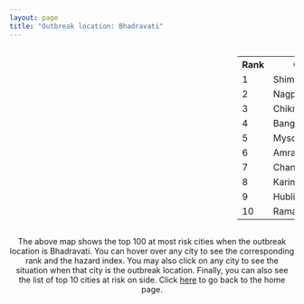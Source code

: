 ```yaml
---
layout: page
title: "Outbreak location: Bhadravati"
---
```

<div style="width: 100%; overflow: auto;">
<div style="width: 75%; float: left;">
<div id="mapid">
<script src="https://buda-magenta.github.io/hazard_map/load_map.js"></script>

<script>
var marker_outbreak = L.marker([20.166670, 79.172114],{"autoPan": true}).addTo(map); marker_outbreak.bindTooltip("Bhadravati").openTooltip();

var circle_1 = L.circle([13.932609, 75.574978], {"pane": "markerPane", "color": "red", "fill": true, "fillOpacity": 0.2, "fillRule": "evenodd", "lineCap": "round", "lineJoin": "round", "opacity": 1.0, "radius": 206904, "stroke": true, "weight": 3}).addTo(map);
circle_1.bindTooltip("Shimoga<br>rank: 1<br>hazard index: 0.206904")
circle_1.bindPopup('<a href="https://buda-magenta.github.io/hazard_map/Shimoga">Shimoga</a>')

var circle_2 = L.circle([21.149813, 79.082056], {"pane": "markerPane", "color": "red", "fill": true, "fillOpacity": 0.2, "fillRule": "evenodd", "lineCap": "round", "lineJoin": "round", "opacity": 1.0, "radius": 50668, "stroke": true, "weight": 3}).addTo(map);
circle_2.bindTooltip("Nagpur<br>rank: 2<br>hazard index: 0.050668")
circle_2.bindPopup('<a href="https://buda-magenta.github.io/hazard_map/Nagpur">Nagpur</a>')

var circle_3 = L.circle([13.318014, 75.773874], {"pane": "markerPane", "color": "red", "fill": true, "fillOpacity": 0.2, "fillRule": "evenodd", "lineCap": "round", "lineJoin": "round", "opacity": 1.0, "radius": 35219, "stroke": true, "weight": 3}).addTo(map);
circle_3.bindTooltip("Chikmagalur<br>rank: 3<br>hazard index: 0.035220")
circle_3.bindPopup('<a href="https://buda-magenta.github.io/hazard_map/Chikmagalur">Chikmagalur</a>')

var circle_4 = L.circle([12.979120, 77.591300], {"pane": "markerPane", "color": "red", "fill": true, "fillOpacity": 0.2, "fillRule": "evenodd", "lineCap": "round", "lineJoin": "round", "opacity": 1.0, "radius": 33150, "stroke": true, "weight": 3}).addTo(map);
circle_4.bindTooltip("Bangalore<br>rank: 4<br>hazard index: 0.033151")
circle_4.bindPopup('<a href="https://buda-magenta.github.io/hazard_map/Bangalore">Bangalore</a>')

var circle_5 = L.circle([12.305183, 76.655361], {"pane": "markerPane", "color": "red", "fill": true, "fillOpacity": 0.2, "fillRule": "evenodd", "lineCap": "round", "lineJoin": "round", "opacity": 1.0, "radius": 21184, "stroke": true, "weight": 3}).addTo(map);
circle_5.bindTooltip("Mysore<br>rank: 5<br>hazard index: 0.021185")
circle_5.bindPopup('<a href="https://buda-magenta.github.io/hazard_map/Mysore">Mysore</a>')

var circle_6 = L.circle([21.154541, 77.644296], {"pane": "markerPane", "color": "red", "fill": true, "fillOpacity": 0.2, "fillRule": "evenodd", "lineCap": "round", "lineJoin": "round", "opacity": 1.0, "radius": 13624, "stroke": true, "weight": 3}).addTo(map);
circle_6.bindTooltip("Amravati<br>rank: 6<br>hazard index: 0.013624")
circle_6.bindPopup('<a href="https://buda-magenta.github.io/hazard_map/Amravati">Amravati</a>')

var circle_7 = L.circle([20.030976, 79.358139], {"pane": "markerPane", "color": "red", "fill": true, "fillOpacity": 0.2, "fillRule": "evenodd", "lineCap": "round", "lineJoin": "round", "opacity": 1.0, "radius": 6762, "stroke": true, "weight": 3}).addTo(map);
circle_7.bindTooltip("Chandrapur<br>rank: 7<br>hazard index: 0.006762")
circle_7.bindPopup('<a href="https://buda-magenta.github.io/hazard_map/Chandrapur">Chandrapur</a>')

var circle_8 = L.circle([18.434644, 79.132265], {"pane": "markerPane", "color": "red", "fill": true, "fillOpacity": 0.2, "fillRule": "evenodd", "lineCap": "round", "lineJoin": "round", "opacity": 1.0, "radius": 5495, "stroke": true, "weight": 3}).addTo(map);
circle_8.bindTooltip("Karimnagar<br>rank: 8<br>hazard index: 0.005496")
circle_8.bindPopup('<a href="https://buda-magenta.github.io/hazard_map/Karimnagar">Karimnagar</a>')

var circle_9 = L.circle([15.351838, 75.137985], {"pane": "markerPane", "color": "red", "fill": true, "fillOpacity": 0.2, "fillRule": "evenodd", "lineCap": "round", "lineJoin": "round", "opacity": 1.0, "radius": 5321, "stroke": true, "weight": 3}).addTo(map);
circle_9.bindTooltip("Hubli<br>rank: 9<br>hazard index: 0.005322")
circle_9.bindPopup('<a href="https://buda-magenta.github.io/hazard_map/Hubli">Hubli</a>')

var circle_10 = L.circle([18.761516, 79.478785], {"pane": "markerPane", "color": "red", "fill": true, "fillOpacity": 0.2, "fillRule": "evenodd", "lineCap": "round", "lineJoin": "round", "opacity": 1.0, "radius": 4837, "stroke": true, "weight": 3}).addTo(map);
circle_10.bindTooltip("Ramagundam<br>rank: 10<br>hazard index: 0.004837")
circle_10.bindPopup('<a href="https://buda-magenta.github.io/hazard_map/Ramagundam">Ramagundam</a>')

var circle_11 = L.circle([20.972740, 80.691555], {"pane": "markerPane", "color": "red", "fill": true, "fillOpacity": 0.2, "fillRule": "evenodd", "lineCap": "round", "lineJoin": "round", "opacity": 1.0, "radius": 3436, "stroke": true, "weight": 3}).addTo(map);
circle_11.bindTooltip("Rajnandgaon<br>rank: 11<br>hazard index: 0.003436")
circle_11.bindPopup('<a href="https://buda-magenta.github.io/hazard_map/Rajnandgaon">Rajnandgaon</a>')

var circle_12 = L.circle([13.007082, 76.099270], {"pane": "markerPane", "color": "red", "fill": true, "fillOpacity": 0.2, "fillRule": "evenodd", "lineCap": "round", "lineJoin": "round", "opacity": 1.0, "radius": 3179, "stroke": true, "weight": 3}).addTo(map);
circle_12.bindTooltip("Hassan<br>rank: 12<br>hazard index: 0.003179")
circle_12.bindPopup('<a href="https://buda-magenta.github.io/hazard_map/Hassan">Hassan</a>')

var circle_13 = L.circle([12.869810, 74.843008], {"pane": "markerPane", "color": "red", "fill": true, "fillOpacity": 0.2, "fillRule": "evenodd", "lineCap": "round", "lineJoin": "round", "opacity": 1.0, "radius": 2733, "stroke": true, "weight": 3}).addTo(map);
circle_13.bindTooltip("Mangalore<br>rank: 13<br>hazard index: 0.002733")
circle_13.bindPopup('<a href="https://buda-magenta.github.io/hazard_map/Mangalore">Mangalore</a>')

var circle_14 = L.circle([14.466127, 75.920636], {"pane": "markerPane", "color": "red", "fill": true, "fillOpacity": 0.2, "fillRule": "evenodd", "lineCap": "round", "lineJoin": "round", "opacity": 1.0, "radius": 2453, "stroke": true, "weight": 3}).addTo(map);
circle_14.bindTooltip("Davanagere<br>rank: 14<br>hazard index: 0.002453")
circle_14.bindPopup('<a href="https://buda-magenta.github.io/hazard_map/Davanagere">Davanagere</a>')

var circle_15 = L.circle([15.143395, 76.919388], {"pane": "markerPane", "color": "red", "fill": true, "fillOpacity": 0.2, "fillRule": "evenodd", "lineCap": "round", "lineJoin": "round", "opacity": 1.0, "radius": 2309, "stroke": true, "weight": 3}).addTo(map);
circle_15.bindTooltip("Bellary<br>rank: 15<br>hazard index: 0.002310")
circle_15.bindPopup('<a href="https://buda-magenta.github.io/hazard_map/Bellary">Bellary</a>')

var circle_16 = L.circle([21.145629, 80.268387], {"pane": "markerPane", "color": "red", "fill": true, "fillOpacity": 0.2, "fillRule": "evenodd", "lineCap": "round", "lineJoin": "round", "opacity": 1.0, "radius": 2162, "stroke": true, "weight": 3}).addTo(map);
circle_16.bindTooltip("Gondiya<br>rank: 16<br>hazard index: 0.002162")
circle_16.bindPopup('<a href="https://buda-magenta.github.io/hazard_map/Gondiya">Gondiya</a>')

var circle_17 = L.circle([19.500000, 78.500000], {"pane": "markerPane", "color": "red", "fill": true, "fillOpacity": 0.2, "fillRule": "evenodd", "lineCap": "round", "lineJoin": "round", "opacity": 1.0, "radius": 2146, "stroke": true, "weight": 3}).addTo(map);
circle_17.bindTooltip("Adilabad<br>rank: 17<br>hazard index: 0.002146")
circle_17.bindPopup('<a href="https://buda-magenta.github.io/hazard_map/Adilabad">Adilabad</a>')

var circle_18 = L.circle([20.325704, 78.116914], {"pane": "markerPane", "color": "red", "fill": true, "fillOpacity": 0.2, "fillRule": "evenodd", "lineCap": "round", "lineJoin": "round", "opacity": 1.0, "radius": 1935, "stroke": true, "weight": 3}).addTo(map);
circle_18.bindTooltip("Yavatmal<br>rank: 18<br>hazard index: 0.001936")
circle_18.bindPopup('<a href="https://buda-magenta.github.io/hazard_map/Yavatmal">Yavatmal</a>')

var circle_19 = L.circle([20.825623, 78.613146], {"pane": "markerPane", "color": "red", "fill": true, "fillOpacity": 0.2, "fillRule": "evenodd", "lineCap": "round", "lineJoin": "round", "opacity": 1.0, "radius": 1915, "stroke": true, "weight": 3}).addTo(map);
circle_19.bindTooltip("Wardha<br>rank: 19<br>hazard index: 0.001915")
circle_19.bindPopup('<a href="https://buda-magenta.github.io/hazard_map/Wardha">Wardha</a>')

var circle_20 = L.circle([20.475195, 78.742396], {"pane": "markerPane", "color": "red", "fill": true, "fillOpacity": 0.2, "fillRule": "evenodd", "lineCap": "round", "lineJoin": "round", "opacity": 1.0, "radius": 1854, "stroke": true, "weight": 3}).addTo(map);
circle_20.bindTooltip("Hinganghat<br>rank: 20<br>hazard index: 0.001854")
circle_20.bindPopup('<a href="https://buda-magenta.github.io/hazard_map/Hinganghat">Hinganghat</a>')

var circle_21 = L.circle([13.340077, 77.100621], {"pane": "markerPane", "color": "red", "fill": true, "fillOpacity": 0.2, "fillRule": "evenodd", "lineCap": "round", "lineJoin": "round", "opacity": 1.0, "radius": 1656, "stroke": true, "weight": 3}).addTo(map);
circle_21.bindTooltip("Tumkur<br>rank: 21<br>hazard index: 0.001657")
circle_21.bindPopup('<a href="https://buda-magenta.github.io/hazard_map/Tumkur">Tumkur</a>')

var circle_22 = L.circle([21.237947, 81.633683], {"pane": "markerPane", "color": "red", "fill": true, "fillOpacity": 0.2, "fillRule": "evenodd", "lineCap": "round", "lineJoin": "round", "opacity": 1.0, "radius": 1638, "stroke": true, "weight": 3}).addTo(map);
circle_22.bindTooltip("Raipur<br>rank: 22<br>hazard index: 0.001638")
circle_22.bindPopup('<a href="https://buda-magenta.github.io/hazard_map/Raipur">Raipur</a>')

var circle_23 = L.circle([19.075990, 72.877393], {"pane": "markerPane", "color": "red", "fill": true, "fillOpacity": 0.2, "fillRule": "evenodd", "lineCap": "round", "lineJoin": "round", "opacity": 1.0, "radius": 1614, "stroke": true, "weight": 3}).addTo(map);
circle_23.bindTooltip("Mumbai<br>rank: 23<br>hazard index: 0.001615")
circle_23.bindPopup('<a href="https://buda-magenta.github.io/hazard_map/Mumbai">Mumbai</a>')

var circle_24 = L.circle([13.341917, 74.747323], {"pane": "markerPane", "color": "red", "fill": true, "fillOpacity": 0.2, "fillRule": "evenodd", "lineCap": "round", "lineJoin": "round", "opacity": 1.0, "radius": 1323, "stroke": true, "weight": 3}).addTo(map);
circle_24.bindTooltip("Udupi<br>rank: 24<br>hazard index: 0.001323")
circle_24.bindPopup('<a href="https://buda-magenta.github.io/hazard_map/Udupi">Udupi</a>')

var circle_25 = L.circle([15.266493, 76.387230], {"pane": "markerPane", "color": "red", "fill": true, "fillOpacity": 0.2, "fillRule": "evenodd", "lineCap": "round", "lineJoin": "round", "opacity": 1.0, "radius": 926, "stroke": true, "weight": 3}).addTo(map);
circle_25.bindTooltip("Hospet<br>rank: 25<br>hazard index: 0.000927")
circle_25.bindPopup('<a href="https://buda-magenta.github.io/hazard_map/Hospet">Hospet</a>')

var circle_26 = L.circle([17.388786, 78.461065], {"pane": "markerPane", "color": "red", "fill": true, "fillOpacity": 0.2, "fillRule": "evenodd", "lineCap": "round", "lineJoin": "round", "opacity": 1.0, "radius": 926, "stroke": true, "weight": 3}).addTo(map);
circle_26.bindTooltip("Hyderabad<br>rank: 26<br>hazard index: 0.000927")
circle_26.bindPopup('<a href="https://buda-magenta.github.io/hazard_map/Hyderabad">Hyderabad</a>')

var circle_27 = L.circle([28.651718, 77.221939], {"pane": "markerPane", "color": "red", "fill": true, "fillOpacity": 0.2, "fillRule": "evenodd", "lineCap": "round", "lineJoin": "round", "opacity": 1.0, "radius": 736, "stroke": true, "weight": 3}).addTo(map);
circle_27.bindTooltip("Delhi<br>rank: 27<br>hazard index: 0.000736")
circle_27.bindPopup('<a href="https://buda-magenta.github.io/hazard_map/Delhi">Delhi</a>')

var circle_28 = L.circle([13.083694, 80.270186], {"pane": "markerPane", "color": "red", "fill": true, "fillOpacity": 0.2, "fillRule": "evenodd", "lineCap": "round", "lineJoin": "round", "opacity": 1.0, "radius": 695, "stroke": true, "weight": 3}).addTo(map);
circle_28.bindTooltip("Chennai<br>rank: 28<br>hazard index: 0.000695")
circle_28.bindPopup('<a href="https://buda-magenta.github.io/hazard_map/Chennai">Chennai</a>')

var circle_29 = L.circle([15.426365, 75.630079], {"pane": "markerPane", "color": "red", "fill": true, "fillOpacity": 0.2, "fillRule": "evenodd", "lineCap": "round", "lineJoin": "round", "opacity": 1.0, "radius": 657, "stroke": true, "weight": 3}).addTo(map);
circle_29.bindTooltip("Gadag<br>rank: 29<br>hazard index: 0.000658")
circle_29.bindPopup('<a href="https://buda-magenta.github.io/hazard_map/Gadag">Gadag</a>')

var circle_30 = L.circle([22.541418, 88.357691], {"pane": "markerPane", "color": "red", "fill": true, "fillOpacity": 0.2, "fillRule": "evenodd", "lineCap": "round", "lineJoin": "round", "opacity": 1.0, "radius": 630, "stroke": true, "weight": 3}).addTo(map);
circle_30.bindTooltip("Kolkata<br>rank: 30<br>hazard index: 0.000631")
circle_30.bindPopup('<a href="https://buda-magenta.github.io/hazard_map/Kolkata">Kolkata</a>')

var circle_31 = L.circle([18.521428, 73.854454], {"pane": "markerPane", "color": "red", "fill": true, "fillOpacity": 0.2, "fillRule": "evenodd", "lineCap": "round", "lineJoin": "round", "opacity": 1.0, "radius": 614, "stroke": true, "weight": 3}).addTo(map);
circle_31.bindTooltip("Pune<br>rank: 31<br>hazard index: 0.000615")
circle_31.bindPopup('<a href="https://buda-magenta.github.io/hazard_map/Pune">Pune</a>')

var circle_32 = L.circle([21.879616, 77.875681], {"pane": "markerPane", "color": "red", "fill": true, "fillOpacity": 0.2, "fillRule": "evenodd", "lineCap": "round", "lineJoin": "round", "opacity": 1.0, "radius": 586, "stroke": true, "weight": 3}).addTo(map);
circle_32.bindTooltip("Betul<br>rank: 32<br>hazard index: 0.000586")
circle_32.bindPopup('<a href="https://buda-magenta.github.io/hazard_map/Betul">Betul</a>')

var circle_33 = L.circle([20.761862, 77.192172], {"pane": "markerPane", "color": "red", "fill": true, "fillOpacity": 0.2, "fillRule": "evenodd", "lineCap": "round", "lineJoin": "round", "opacity": 1.0, "radius": 539, "stroke": true, "weight": 3}).addTo(map);
circle_33.bindTooltip("Akola<br>rank: 33<br>hazard index: 0.000539")
circle_33.bindPopup('<a href="https://buda-magenta.github.io/hazard_map/Akola">Akola</a>')

var circle_34 = L.circle([20.843512, 75.525927], {"pane": "markerPane", "color": "red", "fill": true, "fillOpacity": 0.2, "fillRule": "evenodd", "lineCap": "round", "lineJoin": "round", "opacity": 1.0, "radius": 533, "stroke": true, "weight": 3}).addTo(map);
circle_34.bindTooltip("Jalgaon<br>rank: 34<br>hazard index: 0.000534")
circle_34.bindPopup('<a href="https://buda-magenta.github.io/hazard_map/Jalgaon">Jalgaon</a>')

var circle_35 = L.circle([11.664300, 78.146000], {"pane": "markerPane", "color": "red", "fill": true, "fillOpacity": 0.2, "fillRule": "evenodd", "lineCap": "round", "lineJoin": "round", "opacity": 1.0, "radius": 522, "stroke": true, "weight": 3}).addTo(map);
circle_35.bindTooltip("Salem<br>rank: 35<br>hazard index: 0.000523")
circle_35.bindPopup('<a href="https://buda-magenta.github.io/hazard_map/Salem">Salem</a>')

var circle_36 = L.circle([14.625888, 75.635724], {"pane": "markerPane", "color": "red", "fill": true, "fillOpacity": 0.2, "fillRule": "evenodd", "lineCap": "round", "lineJoin": "round", "opacity": 1.0, "radius": 520, "stroke": true, "weight": 3}).addTo(map);
circle_36.bindTooltip("Ranibennur<br>rank: 36<br>hazard index: 0.000521")
circle_36.bindPopup('<a href="https://buda-magenta.github.io/hazard_map/Ranibennur">Ranibennur</a>')

var circle_37 = L.circle([15.431506, 76.532774], {"pane": "markerPane", "color": "red", "fill": true, "fillOpacity": 0.2, "fillRule": "evenodd", "lineCap": "round", "lineJoin": "round", "opacity": 1.0, "radius": 444, "stroke": true, "weight": 3}).addTo(map);
circle_37.bindTooltip("Gangawati<br>rank: 37<br>hazard index: 0.000445")
circle_37.bindPopup('<a href="https://buda-magenta.github.io/hazard_map/Gangawati">Gangawati</a>')

var circle_38 = L.circle([21.199035, 81.397955], {"pane": "markerPane", "color": "red", "fill": true, "fillOpacity": 0.2, "fillRule": "evenodd", "lineCap": "round", "lineJoin": "round", "opacity": 1.0, "radius": 431, "stroke": true, "weight": 3}).addTo(map);
circle_38.bindTooltip("Durg<br>rank: 38<br>hazard index: 0.000431")
circle_38.bindPopup('<a href="https://buda-magenta.github.io/hazard_map/Durg">Durg</a>')

var circle_39 = L.circle([12.955100, 78.269900], {"pane": "markerPane", "color": "red", "fill": true, "fillOpacity": 0.2, "fillRule": "evenodd", "lineCap": "round", "lineJoin": "round", "opacity": 1.0, "radius": 421, "stroke": true, "weight": 3}).addTo(map);
circle_39.bindTooltip("Robertson Pet<br>rank: 39<br>hazard index: 0.000421")
circle_39.bindPopup('<a href="https://buda-magenta.github.io/hazard_map/Robertson_Pet">Robertson Pet</a>')

var circle_40 = L.circle([19.169335, 77.311013], {"pane": "markerPane", "color": "red", "fill": true, "fillOpacity": 0.2, "fillRule": "evenodd", "lineCap": "round", "lineJoin": "round", "opacity": 1.0, "radius": 418, "stroke": true, "weight": 3}).addTo(map);
circle_40.bindTooltip("Nanded Waghala<br>rank: 40<br>hazard index: 0.000418")
circle_40.bindPopup('<a href="https://buda-magenta.github.io/hazard_map/Nanded_Waghala">Nanded Waghala</a>')

var circle_41 = L.circle([22.383333, 82.133333], {"pane": "markerPane", "color": "red", "fill": true, "fillOpacity": 0.2, "fillRule": "evenodd", "lineCap": "round", "lineJoin": "round", "opacity": 1.0, "radius": 381, "stroke": true, "weight": 3}).addTo(map);
circle_41.bindTooltip("Bilaspur<br>rank: 41<br>hazard index: 0.000381")
circle_41.bindPopup('<a href="https://buda-magenta.github.io/hazard_map/Bilaspur">Bilaspur</a>')

var circle_42 = L.circle([15.857267, 74.506934], {"pane": "markerPane", "color": "red", "fill": true, "fillOpacity": 0.2, "fillRule": "evenodd", "lineCap": "round", "lineJoin": "round", "opacity": 1.0, "radius": 361, "stroke": true, "weight": 3}).addTo(map);
circle_42.bindTooltip("Belgaum<br>rank: 42<br>hazard index: 0.000362")
circle_42.bindPopup('<a href="https://buda-magenta.github.io/hazard_map/Belgaum">Belgaum</a>')

var circle_43 = L.circle([23.160894, 79.949770], {"pane": "markerPane", "color": "red", "fill": true, "fillOpacity": 0.2, "fillRule": "evenodd", "lineCap": "round", "lineJoin": "round", "opacity": 1.0, "radius": 343, "stroke": true, "weight": 3}).addTo(map);
circle_43.bindTooltip("Jabalpur<br>rank: 43<br>hazard index: 0.000343")
circle_43.bindPopup('<a href="https://buda-magenta.github.io/hazard_map/Jabalpur">Jabalpur</a>')

var circle_44 = L.circle([26.055318, 82.993139], {"pane": "markerPane", "color": "red", "fill": true, "fillOpacity": 0.2, "fillRule": "evenodd", "lineCap": "round", "lineJoin": "round", "opacity": 1.0, "radius": 324, "stroke": true, "weight": 3}).addTo(map);
circle_44.bindTooltip("Nizamabad<br>rank: 44<br>hazard index: 0.000324")
circle_44.bindPopup('<a href="https://buda-magenta.github.io/hazard_map/Nizamabad">Nizamabad</a>')

var circle_45 = L.circle([11.876225, 75.373804], {"pane": "markerPane", "color": "red", "fill": true, "fillOpacity": 0.2, "fillRule": "evenodd", "lineCap": "round", "lineJoin": "round", "opacity": 1.0, "radius": 323, "stroke": true, "weight": 3}).addTo(map);
circle_45.bindTooltip("Kannur<br>rank: 45<br>hazard index: 0.000324")
circle_45.bindPopup('<a href="https://buda-magenta.github.io/hazard_map/Kannur">Kannur</a>')

var circle_46 = L.circle([21.200996, 81.335426], {"pane": "markerPane", "color": "red", "fill": true, "fillOpacity": 0.2, "fillRule": "evenodd", "lineCap": "round", "lineJoin": "round", "opacity": 1.0, "radius": 307, "stroke": true, "weight": 3}).addTo(map);
circle_46.bindTooltip("Bhilai Nagar<br>rank: 46<br>hazard index: 0.000308")
circle_46.bindPopup('<a href="https://buda-magenta.github.io/hazard_map/Bhilai_Nagar">Bhilai Nagar</a>')

var circle_47 = L.circle([12.732884, 77.830948], {"pane": "markerPane", "color": "red", "fill": true, "fillOpacity": 0.2, "fillRule": "evenodd", "lineCap": "round", "lineJoin": "round", "opacity": 1.0, "radius": 282, "stroke": true, "weight": 3}).addTo(map);
circle_47.bindTooltip("Hosur<br>rank: 47<br>hazard index: 0.000283")
circle_47.bindPopup('<a href="https://buda-magenta.github.io/hazard_map/Hosur">Hosur</a>')

var circle_48 = L.circle([20.259399, 76.976203], {"pane": "markerPane", "color": "red", "fill": true, "fillOpacity": 0.2, "fillRule": "evenodd", "lineCap": "round", "lineJoin": "round", "opacity": 1.0, "radius": 267, "stroke": true, "weight": 3}).addTo(map);
circle_48.bindTooltip("Malegaon<br>rank: 48<br>hazard index: 0.000268")
circle_48.bindPopup('<a href="https://buda-magenta.github.io/hazard_map/Malegaon">Malegaon</a>')

var circle_49 = L.circle([12.523889, 76.896196], {"pane": "markerPane", "color": "red", "fill": true, "fillOpacity": 0.2, "fillRule": "evenodd", "lineCap": "round", "lineJoin": "round", "opacity": 1.0, "radius": 231, "stroke": true, "weight": 3}).addTo(map);
circle_49.bindTooltip("Mandya<br>rank: 49<br>hazard index: 0.000232")
circle_49.bindPopup('<a href="https://buda-magenta.github.io/hazard_map/Mandya">Mandya</a>')

var circle_50 = L.circle([13.137000, 78.133961], {"pane": "markerPane", "color": "red", "fill": true, "fillOpacity": 0.2, "fillRule": "evenodd", "lineCap": "round", "lineJoin": "round", "opacity": 1.0, "radius": 217, "stroke": true, "weight": 3}).addTo(map);
circle_50.bindTooltip("Kolar<br>rank: 50<br>hazard index: 0.000217")
circle_50.bindPopup('<a href="https://buda-magenta.github.io/hazard_map/Kolar">Kolar</a>')

var circle_51 = L.circle([16.850253, 74.594888], {"pane": "markerPane", "color": "red", "fill": true, "fillOpacity": 0.2, "fillRule": "evenodd", "lineCap": "round", "lineJoin": "round", "opacity": 1.0, "radius": 216, "stroke": true, "weight": 3}).addTo(map);
circle_51.bindTooltip("Sangli<br>rank: 51<br>hazard index: 0.000217")
circle_51.bindPopup('<a href="https://buda-magenta.github.io/hazard_map/Sangli">Sangli</a>')

var circle_52 = L.circle([11.258608, 75.778874], {"pane": "markerPane", "color": "red", "fill": true, "fillOpacity": 0.2, "fillRule": "evenodd", "lineCap": "round", "lineJoin": "round", "opacity": 1.0, "radius": 213, "stroke": true, "weight": 3}).addTo(map);
circle_52.bindTooltip("Kozhikode<br>rank: 52<br>hazard index: 0.000213")
circle_52.bindPopup('<a href="https://buda-magenta.github.io/hazard_map/Kozhikode">Kozhikode</a>')

var circle_53 = L.circle([13.826383, 77.493772], {"pane": "markerPane", "color": "red", "fill": true, "fillOpacity": 0.2, "fillRule": "evenodd", "lineCap": "round", "lineJoin": "round", "opacity": 1.0, "radius": 211, "stroke": true, "weight": 3}).addTo(map);
circle_53.bindTooltip("Hindupur<br>rank: 53<br>hazard index: 0.000212")
circle_53.bindPopup('<a href="https://buda-magenta.github.io/hazard_map/Hindupur">Hindupur</a>')

var circle_54 = L.circle([22.275879, 79.721045], {"pane": "markerPane", "color": "red", "fill": true, "fillOpacity": 0.2, "fillRule": "evenodd", "lineCap": "round", "lineJoin": "round", "opacity": 1.0, "radius": 195, "stroke": true, "weight": 3}).addTo(map);
circle_54.bindTooltip("Seoni<br>rank: 54<br>hazard index: 0.000196")
circle_54.bindPopup('<a href="https://buda-magenta.github.io/hazard_map/Seoni">Seoni</a>')

var circle_55 = L.circle([14.226644, 76.400512], {"pane": "markerPane", "color": "red", "fill": true, "fillOpacity": 0.2, "fillRule": "evenodd", "lineCap": "round", "lineJoin": "round", "opacity": 1.0, "radius": 195, "stroke": true, "weight": 3}).addTo(map);
circle_55.bindTooltip("Chitradurga<br>rank: 55<br>hazard index: 0.000195")
circle_55.bindPopup('<a href="https://buda-magenta.github.io/hazard_map/Chitradurga">Chitradurga</a>')

var circle_56 = L.circle([22.801519, 86.202958], {"pane": "markerPane", "color": "red", "fill": true, "fillOpacity": 0.2, "fillRule": "evenodd", "lineCap": "round", "lineJoin": "round", "opacity": 1.0, "radius": 195, "stroke": true, "weight": 3}).addTo(map);
circle_56.bindTooltip("Jamshedpur<br>rank: 56<br>hazard index: 0.000195")
circle_56.bindPopup('<a href="https://buda-magenta.github.io/hazard_map/Jamshedpur">Jamshedpur</a>')

var circle_57 = L.circle([17.166667, 77.083333], {"pane": "markerPane", "color": "red", "fill": true, "fillOpacity": 0.2, "fillRule": "evenodd", "lineCap": "round", "lineJoin": "round", "opacity": 1.0, "radius": 186, "stroke": true, "weight": 3}).addTo(map);
circle_57.bindTooltip("Gulbarga<br>rank: 57<br>hazard index: 0.000186")
circle_57.bindPopup('<a href="https://buda-magenta.github.io/hazard_map/Gulbarga">Gulbarga</a>')

var circle_58 = L.circle([11.001812, 76.962843], {"pane": "markerPane", "color": "red", "fill": true, "fillOpacity": 0.2, "fillRule": "evenodd", "lineCap": "round", "lineJoin": "round", "opacity": 1.0, "radius": 182, "stroke": true, "weight": 3}).addTo(map);
circle_58.bindTooltip("Coimbatore<br>rank: 58<br>hazard index: 0.000183")
circle_58.bindPopup('<a href="https://buda-magenta.github.io/hazard_map/Coimbatore">Coimbatore</a>')

var circle_59 = L.circle([21.170200, 72.831100], {"pane": "markerPane", "color": "red", "fill": true, "fillOpacity": 0.2, "fillRule": "evenodd", "lineCap": "round", "lineJoin": "round", "opacity": 1.0, "radius": 181, "stroke": true, "weight": 3}).addTo(map);
circle_59.bindTooltip("Surat<br>rank: 59<br>hazard index: 0.000181")
circle_59.bindPopup('<a href="https://buda-magenta.github.io/hazard_map/Surat">Surat</a>')

var circle_60 = L.circle([17.980609, 79.598212], {"pane": "markerPane", "color": "red", "fill": true, "fillOpacity": 0.2, "fillRule": "evenodd", "lineCap": "round", "lineJoin": "round", "opacity": 1.0, "radius": 178, "stroke": true, "weight": 3}).addTo(map);
circle_60.bindTooltip("Warangal<br>rank: 60<br>hazard index: 0.000179")
circle_60.bindPopup('<a href="https://buda-magenta.github.io/hazard_map/Warangal">Warangal</a>')

var circle_61 = L.circle([23.021624, 72.579707], {"pane": "markerPane", "color": "red", "fill": true, "fillOpacity": 0.2, "fillRule": "evenodd", "lineCap": "round", "lineJoin": "round", "opacity": 1.0, "radius": 176, "stroke": true, "weight": 3}).addTo(map);
circle_61.bindTooltip("Ahmedabad<br>rank: 61<br>hazard index: 0.000176")
circle_61.bindPopup('<a href="https://buda-magenta.github.io/hazard_map/Ahmedabad">Ahmedabad</a>')

var circle_62 = L.circle([15.398403, 73.812918], {"pane": "markerPane", "color": "red", "fill": true, "fillOpacity": 0.2, "fillRule": "evenodd", "lineCap": "round", "lineJoin": "round", "opacity": 1.0, "radius": 175, "stroke": true, "weight": 3}).addTo(map);
circle_62.bindTooltip("Vasco Da Gama<br>rank: 62<br>hazard index: 0.000175")
circle_62.bindPopup('<a href="https://buda-magenta.github.io/hazard_map/Vasco_Da_Gama">Vasco Da Gama</a>')

var circle_63 = L.circle([25.531031, 78.652689], {"pane": "markerPane", "color": "red", "fill": true, "fillOpacity": 0.2, "fillRule": "evenodd", "lineCap": "round", "lineJoin": "round", "opacity": 1.0, "radius": 173, "stroke": true, "weight": 3}).addTo(map);
circle_63.bindTooltip("Jhansi<br>rank: 63<br>hazard index: 0.000173")
circle_63.bindPopup('<a href="https://buda-magenta.github.io/hazard_map/Jhansi">Jhansi</a>')

var circle_64 = L.circle([20.993276, 75.839983], {"pane": "markerPane", "color": "red", "fill": true, "fillOpacity": 0.2, "fillRule": "evenodd", "lineCap": "round", "lineJoin": "round", "opacity": 1.0, "radius": 172, "stroke": true, "weight": 3}).addTo(map);
circle_64.bindTooltip("Bhusawal<br>rank: 64<br>hazard index: 0.000172")
circle_64.bindPopup('<a href="https://buda-magenta.github.io/hazard_map/Bhusawal">Bhusawal</a>')

var circle_65 = L.circle([22.139831, 78.809645], {"pane": "markerPane", "color": "red", "fill": true, "fillOpacity": 0.2, "fillRule": "evenodd", "lineCap": "round", "lineJoin": "round", "opacity": 1.0, "radius": 168, "stroke": true, "weight": 3}).addTo(map);
circle_65.bindTooltip("Chhindwara<br>rank: 65<br>hazard index: 0.000169")
circle_65.bindPopup('<a href="https://buda-magenta.github.io/hazard_map/Chhindwara">Chhindwara</a>')

var circle_66 = L.circle([16.508759, 80.618510], {"pane": "markerPane", "color": "red", "fill": true, "fillOpacity": 0.2, "fillRule": "evenodd", "lineCap": "round", "lineJoin": "round", "opacity": 1.0, "radius": 156, "stroke": true, "weight": 3}).addTo(map);
circle_66.bindTooltip("Vijayawada<br>rank: 66<br>hazard index: 0.000157")
circle_66.bindPopup('<a href="https://buda-magenta.github.io/hazard_map/Vijayawada">Vijayawada</a>')

var circle_67 = L.circle([9.931308, 76.267414], {"pane": "markerPane", "color": "red", "fill": true, "fillOpacity": 0.2, "fillRule": "evenodd", "lineCap": "round", "lineJoin": "round", "opacity": 1.0, "radius": 155, "stroke": true, "weight": 3}).addTo(map);
circle_67.bindTooltip("Kochi<br>rank: 67<br>hazard index: 0.000155")
circle_67.bindPopup('<a href="https://buda-magenta.github.io/hazard_map/Kochi">Kochi</a>')

var circle_68 = L.circle([23.258486, 77.401989], {"pane": "markerPane", "color": "red", "fill": true, "fillOpacity": 0.2, "fillRule": "evenodd", "lineCap": "round", "lineJoin": "round", "opacity": 1.0, "radius": 153, "stroke": true, "weight": 3}).addTo(map);
circle_68.bindTooltip("Bhopal<br>rank: 68<br>hazard index: 0.000154")
circle_68.bindPopup('<a href="https://buda-magenta.github.io/hazard_map/Bhopal">Bhopal</a>')

var circle_69 = L.circle([25.438130, 81.833800], {"pane": "markerPane", "color": "red", "fill": true, "fillOpacity": 0.2, "fillRule": "evenodd", "lineCap": "round", "lineJoin": "round", "opacity": 1.0, "radius": 151, "stroke": true, "weight": 3}).addTo(map);
circle_69.bindTooltip("Allahabad<br>rank: 69<br>hazard index: 0.000151")
circle_69.bindPopup('<a href="https://buda-magenta.github.io/hazard_map/Allahabad">Allahabad</a>')

var circle_70 = L.circle([16.702841, 74.240533], {"pane": "markerPane", "color": "red", "fill": true, "fillOpacity": 0.2, "fillRule": "evenodd", "lineCap": "round", "lineJoin": "round", "opacity": 1.0, "radius": 150, "stroke": true, "weight": 3}).addTo(map);
circle_70.bindTooltip("Kolhapur<br>rank: 70<br>hazard index: 0.000151")
circle_70.bindPopup('<a href="https://buda-magenta.github.io/hazard_map/Kolhapur">Kolhapur</a>')

var circle_71 = L.circle([17.723128, 83.301284], {"pane": "markerPane", "color": "red", "fill": true, "fillOpacity": 0.2, "fillRule": "evenodd", "lineCap": "round", "lineJoin": "round", "opacity": 1.0, "radius": 147, "stroke": true, "weight": 3}).addTo(map);
circle_71.bindTooltip("Visakhapatnam<br>rank: 71<br>hazard index: 0.000147")
circle_71.bindPopup('<a href="https://buda-magenta.github.io/hazard_map/Visakhapatnam">Visakhapatnam</a>')

var circle_72 = L.circle([14.654623, 77.556260], {"pane": "markerPane", "color": "red", "fill": true, "fillOpacity": 0.2, "fillRule": "evenodd", "lineCap": "round", "lineJoin": "round", "opacity": 1.0, "radius": 144, "stroke": true, "weight": 3}).addTo(map);
circle_72.bindTooltip("Anantapur<br>rank: 72<br>hazard index: 0.000144")
circle_72.bindPopup('<a href="https://buda-magenta.github.io/hazard_map/Anantapur">Anantapur</a>')

var circle_73 = L.circle([20.266777, 85.843559], {"pane": "markerPane", "color": "red", "fill": true, "fillOpacity": 0.2, "fillRule": "evenodd", "lineCap": "round", "lineJoin": "round", "opacity": 1.0, "radius": 132, "stroke": true, "weight": 3}).addTo(map);
circle_73.bindTooltip("Bhubaneswar<br>rank: 73<br>hazard index: 0.000132")
circle_73.bindPopup('<a href="https://buda-magenta.github.io/hazard_map/Bhubaneswar">Bhubaneswar</a>')

var circle_74 = L.circle([22.720362, 75.868200], {"pane": "markerPane", "color": "red", "fill": true, "fillOpacity": 0.2, "fillRule": "evenodd", "lineCap": "round", "lineJoin": "round", "opacity": 1.0, "radius": 115, "stroke": true, "weight": 3}).addTo(map);
circle_74.bindTooltip("Indore<br>rank: 74<br>hazard index: 0.000115")
circle_74.bindPopup('<a href="https://buda-magenta.github.io/hazard_map/Indore">Indore</a>')

var circle_75 = L.circle([8.576971, 77.050125], {"pane": "markerPane", "color": "red", "fill": true, "fillOpacity": 0.2, "fillRule": "evenodd", "lineCap": "round", "lineJoin": "round", "opacity": 1.0, "radius": 110, "stroke": true, "weight": 3}).addTo(map);
circle_75.bindTooltip("Thiruvananthapuram<br>rank: 75<br>hazard index: 0.000110")
circle_75.bindPopup('<a href="https://buda-magenta.github.io/hazard_map/Thiruvananthapuram">Thiruvananthapuram</a>')

var circle_76 = L.circle([22.600150, 77.926645], {"pane": "markerPane", "color": "red", "fill": true, "fillOpacity": 0.2, "fillRule": "evenodd", "lineCap": "round", "lineJoin": "round", "opacity": 1.0, "radius": 109, "stroke": true, "weight": 3}).addTo(map);
circle_76.bindTooltip("Hoshangabad<br>rank: 76<br>hazard index: 0.000110")
circle_76.bindPopup('<a href="https://buda-magenta.github.io/hazard_map/Hoshangabad">Hoshangabad</a>')

var circle_77 = L.circle([19.194329, 72.970178], {"pane": "markerPane", "color": "red", "fill": true, "fillOpacity": 0.2, "fillRule": "evenodd", "lineCap": "round", "lineJoin": "round", "opacity": 1.0, "radius": 104, "stroke": true, "weight": 3}).addTo(map);
circle_77.bindTooltip("Thane<br>rank: 77<br>hazard index: 0.000104")
circle_77.bindPopup('<a href="https://buda-magenta.github.io/hazard_map/Thane">Thane</a>')

var circle_78 = L.circle([11.101781, 77.345192], {"pane": "markerPane", "color": "red", "fill": true, "fillOpacity": 0.2, "fillRule": "evenodd", "lineCap": "round", "lineJoin": "round", "opacity": 1.0, "radius": 96, "stroke": true, "weight": 3}).addTo(map);
circle_78.bindTooltip("Tiruppur<br>rank: 78<br>hazard index: 0.000097")
circle_78.bindPopup('<a href="https://buda-magenta.github.io/hazard_map/Tiruppur">Tiruppur</a>')

var circle_79 = L.circle([22.214285, 84.872437], {"pane": "markerPane", "color": "red", "fill": true, "fillOpacity": 0.2, "fillRule": "evenodd", "lineCap": "round", "lineJoin": "round", "opacity": 1.0, "radius": 94, "stroke": true, "weight": 3}).addTo(map);
circle_79.bindTooltip("Raurkela<br>rank: 79<br>hazard index: 0.000094")
circle_79.bindPopup('<a href="https://buda-magenta.github.io/hazard_map/Raurkela">Raurkela</a>')

var circle_80 = L.circle([17.849907, 75.276320], {"pane": "markerPane", "color": "red", "fill": true, "fillOpacity": 0.2, "fillRule": "evenodd", "lineCap": "round", "lineJoin": "round", "opacity": 1.0, "radius": 93, "stroke": true, "weight": 3}).addTo(map);
circle_80.bindTooltip("Solapur<br>rank: 80<br>hazard index: 0.000094")
circle_80.bindPopup('<a href="https://buda-magenta.github.io/hazard_map/Solapur">Solapur</a>')

var circle_81 = L.circle([21.977864, 76.568828], {"pane": "markerPane", "color": "red", "fill": true, "fillOpacity": 0.2, "fillRule": "evenodd", "lineCap": "round", "lineJoin": "round", "opacity": 1.0, "radius": 92, "stroke": true, "weight": 3}).addTo(map);
circle_81.bindTooltip("Khandwa<br>rank: 81<br>hazard index: 0.000092")
circle_81.bindPopup('<a href="https://buda-magenta.github.io/hazard_map/Khandwa">Khandwa</a>')

var circle_82 = L.circle([14.422347, 77.720069], {"pane": "markerPane", "color": "red", "fill": true, "fillOpacity": 0.2, "fillRule": "evenodd", "lineCap": "round", "lineJoin": "round", "opacity": 1.0, "radius": 85, "stroke": true, "weight": 3}).addTo(map);
circle_82.bindTooltip("Dharmavaram<br>rank: 82<br>hazard index: 0.000086")
circle_82.bindPopup('<a href="https://buda-magenta.github.io/hazard_map/Dharmavaram">Dharmavaram</a>')

var circle_83 = L.circle([9.926115, 78.114098], {"pane": "markerPane", "color": "red", "fill": true, "fillOpacity": 0.2, "fillRule": "evenodd", "lineCap": "round", "lineJoin": "round", "opacity": 1.0, "radius": 85, "stroke": true, "weight": 3}).addTo(map);
circle_83.bindTooltip("Madurai<br>rank: 83<br>hazard index: 0.000085")
circle_83.bindPopup('<a href="https://buda-magenta.github.io/hazard_map/Madurai">Madurai</a>')

var circle_84 = L.circle([11.369204, 77.676627], {"pane": "markerPane", "color": "red", "fill": true, "fillOpacity": 0.2, "fillRule": "evenodd", "lineCap": "round", "lineJoin": "round", "opacity": 1.0, "radius": 82, "stroke": true, "weight": 3}).addTo(map);
circle_84.bindTooltip("Erode<br>rank: 84<br>hazard index: 0.000082")
circle_84.bindPopup('<a href="https://buda-magenta.github.io/hazard_map/Erode">Erode</a>')

var circle_85 = L.circle([20.011247, 73.790236], {"pane": "markerPane", "color": "red", "fill": true, "fillOpacity": 0.2, "fillRule": "evenodd", "lineCap": "round", "lineJoin": "round", "opacity": 1.0, "radius": 81, "stroke": true, "weight": 3}).addTo(map);
circle_85.bindTooltip("Nashik<br>rank: 85<br>hazard index: 0.000082")
circle_85.bindPopup('<a href="https://buda-magenta.github.io/hazard_map/Nashik">Nashik</a>')

var circle_86 = L.circle([22.519770, 82.629515], {"pane": "markerPane", "color": "red", "fill": true, "fillOpacity": 0.2, "fillRule": "evenodd", "lineCap": "round", "lineJoin": "round", "opacity": 1.0, "radius": 81, "stroke": true, "weight": 3}).addTo(map);
circle_86.bindTooltip("Korba<br>rank: 86<br>hazard index: 0.000081")
circle_86.bindPopup('<a href="https://buda-magenta.github.io/hazard_map/Korba">Korba</a>')

var circle_87 = L.circle([26.915458, 75.818982], {"pane": "markerPane", "color": "red", "fill": true, "fillOpacity": 0.2, "fillRule": "evenodd", "lineCap": "round", "lineJoin": "round", "opacity": 1.0, "radius": 80, "stroke": true, "weight": 3}).addTo(map);
circle_87.bindTooltip("Jaipur<br>rank: 87<br>hazard index: 0.000081")
circle_87.bindPopup('<a href="https://buda-magenta.github.io/hazard_map/Jaipur">Jaipur</a>')

var circle_88 = L.circle([26.838100, 80.934600], {"pane": "markerPane", "color": "red", "fill": true, "fillOpacity": 0.2, "fillRule": "evenodd", "lineCap": "round", "lineJoin": "round", "opacity": 1.0, "radius": 79, "stroke": true, "weight": 3}).addTo(map);
circle_88.bindTooltip("Lucknow<br>rank: 88<br>hazard index: 0.000080")
circle_88.bindPopup('<a href="https://buda-magenta.github.io/hazard_map/Lucknow">Lucknow</a>')

var circle_89 = L.circle([15.119651, 77.455290], {"pane": "markerPane", "color": "red", "fill": true, "fillOpacity": 0.2, "fillRule": "evenodd", "lineCap": "round", "lineJoin": "round", "opacity": 1.0, "radius": 77, "stroke": true, "weight": 3}).addTo(map);
circle_89.bindTooltip("Guntakal<br>rank: 89<br>hazard index: 0.000078")
circle_89.bindPopup('<a href="https://buda-magenta.github.io/hazard_map/Guntakal">Guntakal</a>')

var circle_90 = L.circle([13.160105, 79.155551], {"pane": "markerPane", "color": "red", "fill": true, "fillOpacity": 0.2, "fillRule": "evenodd", "lineCap": "round", "lineJoin": "round", "opacity": 1.0, "radius": 73, "stroke": true, "weight": 3}).addTo(map);
circle_90.bindTooltip("Chittoor<br>rank: 90<br>hazard index: 0.000074")
circle_90.bindPopup('<a href="https://buda-magenta.github.io/hazard_map/Chittoor">Chittoor</a>')

var circle_91 = L.circle([16.695935, 74.455575], {"pane": "markerPane", "color": "red", "fill": true, "fillOpacity": 0.2, "fillRule": "evenodd", "lineCap": "round", "lineJoin": "round", "opacity": 1.0, "radius": 73, "stroke": true, "weight": 3}).addTo(map);
circle_91.bindTooltip("Ichalkaranji<br>rank: 91<br>hazard index: 0.000073")
circle_91.bindPopup('<a href="https://buda-magenta.github.io/hazard_map/Ichalkaranji">Ichalkaranji</a>')

var circle_92 = L.circle([26.180598, 91.753943], {"pane": "markerPane", "color": "red", "fill": true, "fillOpacity": 0.2, "fillRule": "evenodd", "lineCap": "round", "lineJoin": "round", "opacity": 1.0, "radius": 70, "stroke": true, "weight": 3}).addTo(map);
circle_92.bindTooltip("Guwahati<br>rank: 92<br>hazard index: 0.000070")
circle_92.bindPopup('<a href="https://buda-magenta.github.io/hazard_map/Guwahati">Guwahati</a>')

var circle_93 = L.circle([25.609324, 85.123525], {"pane": "markerPane", "color": "red", "fill": true, "fillOpacity": 0.2, "fillRule": "evenodd", "lineCap": "round", "lineJoin": "round", "opacity": 1.0, "radius": 70, "stroke": true, "weight": 3}).addTo(map);
circle_93.bindTooltip("Patna<br>rank: 93<br>hazard index: 0.000070")
circle_93.bindPopup('<a href="https://buda-magenta.github.io/hazard_map/Patna">Patna</a>')

var circle_94 = L.circle([25.335649, 83.007629], {"pane": "markerPane", "color": "red", "fill": true, "fillOpacity": 0.2, "fillRule": "evenodd", "lineCap": "round", "lineJoin": "round", "opacity": 1.0, "radius": 68, "stroke": true, "weight": 3}).addTo(map);
circle_94.bindTooltip("Varanasi<br>rank: 94<br>hazard index: 0.000069")
circle_94.bindPopup('<a href="https://buda-magenta.github.io/hazard_map/Varanasi">Varanasi</a>')

var circle_95 = L.circle([12.794811, 79.000641], {"pane": "markerPane", "color": "red", "fill": true, "fillOpacity": 0.2, "fillRule": "evenodd", "lineCap": "round", "lineJoin": "round", "opacity": 1.0, "radius": 67, "stroke": true, "weight": 3}).addTo(map);
circle_95.bindTooltip("Vellore<br>rank: 95<br>hazard index: 0.000068")
circle_95.bindPopup('<a href="https://buda-magenta.github.io/hazard_map/Vellore">Vellore</a>')

var circle_96 = L.circle([13.573260, 78.479146], {"pane": "markerPane", "color": "red", "fill": true, "fillOpacity": 0.2, "fillRule": "evenodd", "lineCap": "round", "lineJoin": "round", "opacity": 1.0, "radius": 61, "stroke": true, "weight": 3}).addTo(map);
circle_96.bindTooltip("Madanapalle<br>rank: 96<br>hazard index: 0.000062")
circle_96.bindPopup('<a href="https://buda-magenta.github.io/hazard_map/Madanapalle">Madanapalle</a>')

var circle_97 = L.circle([12.792907, 78.699917], {"pane": "markerPane", "color": "red", "fill": true, "fillOpacity": 0.2, "fillRule": "evenodd", "lineCap": "round", "lineJoin": "round", "opacity": 1.0, "radius": 56, "stroke": true, "weight": 3}).addTo(map);
circle_97.bindTooltip("Ambur<br>rank: 97<br>hazard index: 0.000057")
circle_97.bindPopup('<a href="https://buda-magenta.github.io/hazard_map/Ambur">Ambur</a>')

var circle_98 = L.circle([13.631637, 79.423171], {"pane": "markerPane", "color": "red", "fill": true, "fillOpacity": 0.2, "fillRule": "evenodd", "lineCap": "round", "lineJoin": "round", "opacity": 1.0, "radius": 56, "stroke": true, "weight": 3}).addTo(map);
circle_98.bindTooltip("Tirupati<br>rank: 98<br>hazard index: 0.000057")
circle_98.bindPopup('<a href="https://buda-magenta.github.io/hazard_map/Tirupati">Tirupati</a>')

var circle_99 = L.circle([19.290314, 76.602903], {"pane": "markerPane", "color": "red", "fill": true, "fillOpacity": 0.2, "fillRule": "evenodd", "lineCap": "round", "lineJoin": "round", "opacity": 1.0, "radius": 53, "stroke": true, "weight": 3}).addTo(map);
circle_99.bindTooltip("Parbhani<br>rank: 99<br>hazard index: 0.000053")
circle_99.bindPopup('<a href="https://buda-magenta.github.io/hazard_map/Parbhani">Parbhani</a>')

var circle_100 = L.circle([10.787898, 76.474087], {"pane": "markerPane", "color": "red", "fill": true, "fillOpacity": 0.2, "fillRule": "evenodd", "lineCap": "round", "lineJoin": "round", "opacity": 1.0, "radius": 53, "stroke": true, "weight": 3}).addTo(map);
circle_100.bindTooltip("Palakkad<br>rank: 100<br>hazard index: 0.000053")
circle_100.bindPopup('<a href="https://buda-magenta.github.io/hazard_map/Palakkad">Palakkad</a>')
</script>
</div>
</div>


<div style="width: 20%; float: right;">
<table>
<tr>
<th>Rank</th>
<th>City</th>
</tr>

<tr>
<td>1</td>
<td>Shimoga</td>
</tr>

<tr>
<td>2</td>
<td>Nagpur</td>
</tr>

<tr>
<td>3</td>
<td>Chikmagalur</td>
</tr>

<tr>
<td>4</td>
<td>Bangalore</td>
</tr>

<tr>
<td>5</td>
<td>Mysore</td>
</tr>

<tr>
<td>6</td>
<td>Amravati</td>
</tr>

<tr>
<td>7</td>
<td>Chandrapur</td>
</tr>

<tr>
<td>8</td>
<td>Karimnagar</td>
</tr>

<tr>
<td>9</td>
<td>Hubli</td>
</tr>

<tr>
<td>10</td>
<td>Ramagundam</td>
</tr>

</table>
</div>
</div>


<p align="center"> The above map shows the top 100 at most risk cities when the outbreak location is Bhadravati. You can hover over any city to see the corresponding rank and the hazard index. You may also click on any city to see the situation when that city is the outbreak location. Finally, you can also see the list of top 10 cities at risk on side.  Click <a href="https://buda-magenta.github.io/hazard_map/">here</a> to go back to the home page.
</p>